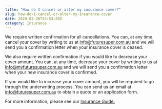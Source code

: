 ```yaml
---
title: "How do I cancel or alter my insurance cover?"
slug: how-do-i-cancel-or-alter-my-insurance-cover
date: 2020-08-26T23:53:40Z
category: Insurance
---
```


We require written confirmation for all cancellations. You can, at any time, cancel your cover by writing to us at [info@futuresuper.com.au](mailto:info@futuresuper.com.au) and we will send you a confirmation letter when your insurance cover is ceased.

We also require written confirmation if you would like to decrease your cover amount. You can, at any time, decrease your cover by writing to us at [info@myfuturesuper.com.au](mailto:info@futuresuper.com.au) and we will send you a confirmation letter when your new insurance cover is confirmed.

If you would like to increase your cover amount, you will be required to go through the underwriting process. You can send us an email at [info@futuresuper.com.au](mailto:info@futuresuper.com.au) to obtain a quote or an application form.

For more information, please see our [Insurance Guide.](https://www.futuresuper.com.au/insuranceguide)
